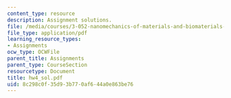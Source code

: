 ```yaml
---
content_type: resource
description: Assignment solutions.
file: /media/courses/3-052-nanomechanics-of-materials-and-biomaterials-spring-2007/8c298c0f35d93b770af644a0e863be76_hw4_sol.pdf
file_type: application/pdf
learning_resource_types:
- Assignments
ocw_type: OCWFile
parent_title: Assignments
parent_type: CourseSection
resourcetype: Document
title: hw4_sol.pdf
uid: 8c298c0f-35d9-3b77-0af6-44a0e863be76
---
```

